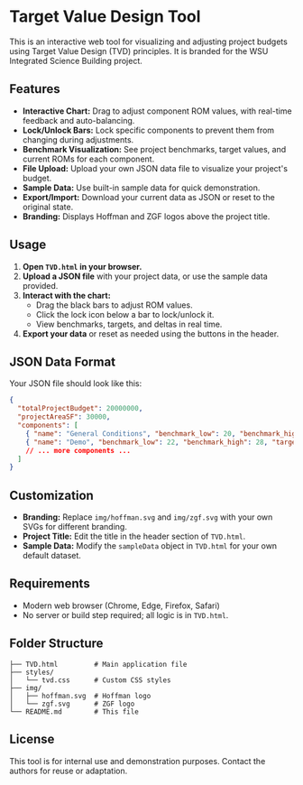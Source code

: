 # Target Value Design Tool

This is an interactive web tool for visualizing and adjusting project budgets using Target Value Design (TVD) principles. It is branded for the WSU Integrated Science Building project.

## Features
- **Interactive Chart:** Drag to adjust component ROM values, with real-time feedback and auto-balancing.
- **Lock/Unlock Bars:** Lock specific components to prevent them from changing during adjustments.
- **Benchmark Visualization:** See project benchmarks, target values, and current ROMs for each component.
- **File Upload:** Upload your own JSON data file to visualize your project's budget.
- **Sample Data:** Use built-in sample data for quick demonstration.
- **Export/Import:** Download your current data as JSON or reset to the original state.
- **Branding:** Displays Hoffman and ZGF logos above the project title.

## Usage
1. **Open `TVD.html` in your browser.**
2. **Upload a JSON file** with your project data, or use the sample data provided.
3. **Interact with the chart:**
   - Drag the black bars to adjust ROM values.
   - Click the lock icon below a bar to lock/unlock it.
   - View benchmarks, targets, and deltas in real time.
4. **Export your data** or reset as needed using the buttons in the header.

## JSON Data Format
Your JSON file should look like this:
```json
{
  "totalProjectBudget": 20000000,
  "projectAreaSF": 30000,
  "components": [
    { "name": "General Conditions", "benchmark_low": 20, "benchmark_high": 35, "target_value": 30, "current_rom": 29 },
    { "name": "Demo", "benchmark_low": 22, "benchmark_high": 28, "target_value": 25, "current_rom": 26 }
    // ... more components ...
  ]
}
```

## Customization
- **Branding:** Replace `img/hoffman.svg` and `img/zgf.svg` with your own SVGs for different branding.
- **Project Title:** Edit the title in the header section of `TVD.html`.
- **Sample Data:** Modify the `sampleData` object in `TVD.html` for your own default dataset.

## Requirements
- Modern web browser (Chrome, Edge, Firefox, Safari)
- No server or build step required; all logic is in `TVD.html`.

## Folder Structure
```
├── TVD.html         # Main application file
├── styles/
│   └── tvd.css      # Custom CSS styles
├── img/
│   ├── hoffman.svg  # Hoffman logo
│   └── zgf.svg      # ZGF logo
└── README.md        # This file
```

## License
This tool is for internal use and demonstration purposes. Contact the authors for reuse or adaptation. 